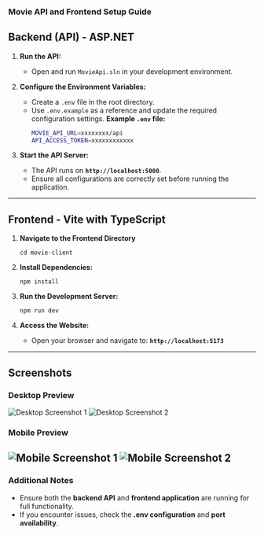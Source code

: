 ### **Movie API and Frontend Setup Guide**

## **Backend (API) - ASP.NET**
1. **Run the API:**  
   - Open and run `MovieApi.sln` in your development environment.  

2. **Configure the Environment Variables:**  
   - Create a `.env` file in the root directory.  
   - Use `.env.example` as a reference and update the required configuration settings. 
       **Example `.env` file:**
       ```sh
       MOVIE_API_URL=xxxxxxxx/api
       API_ACCESS_TOKEN=xxxxxxxxxxxx
       ```

3. **Start the API Server:**  
   - The API runs on **`http://localhost:5000`**.  
   - Ensure all configurations are correctly set before running the application.

---

## **Frontend - Vite with TypeScript**
1. **Navigate to the Frontend Directory**  
    ```
    cd movie-client
    ```
2. **Install Dependencies:**  
   ```
   npm install
   ```

3. **Run the Development Server:**  
   ```
   npm run dev
   ```
   
4. **Access the Website:**  
   - Open your browser and navigate to: **`http://localhost:5173`**

---

## **Screenshots**
### **Desktop Preview**
![Desktop Screenshot 1](screenshots/desktop1.png) ![Desktop Screenshot 2](screenshots/desktop2.png)

### **Mobile Preview**
![Mobile Screenshot 1](screenshots/mobile1.png) ![Mobile Screenshot 2](screenshots/mobile2.png)
---

### **Additional Notes**
- Ensure both the **backend API** and **frontend application** are running for full functionality.
- If you encounter issues, check the **.env configuration** and **port availability**.
